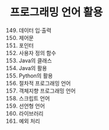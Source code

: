 # 프로그래밍 언어 활용

149. 데이터 입·출력
150. 제어문
151. 포인터
152. 사용자 정의 함수
153. Java의 클래스
154. Java의 활용
155. Python의 활용
156. 절차적 프로그래밍 언어
157. 객체지향 프로그래밍 언어
158. 스크립트 언어
159. 선언형 언어
160. 라이브러리
161. 예외 처리
